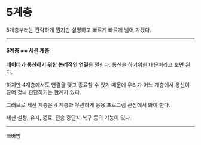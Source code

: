 # 5계층

5계층부터는 간략하게 뭔지만 설명하고 빠르게 빠르게 넘어 가겠다.

___

#### 5계층 == 세션 계층

**데이터가 통신하기 위한 논리적인 연결**을 말한다. 통신을 하기위한 대문이라고 보면 된다. 

하지만 4계층에서도 연결을 맺고 종료할 수 있기 때문에 우리가 어느 계층에서 통신이 끊어 졌나 판단하기는 한계가 있다. 

그러므로 세션 계층은 4 계층과 무관하게 응용 프로그램 관점에서 봐야 한다. 

세션 설정, 유지, 종료, 전송 중단시 복구 등의 기능이 있다.

___

빠바밤